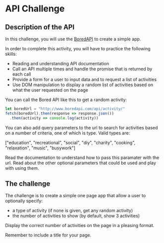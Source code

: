 # API Challenge

## Description of the API
In this challenge, you will use the [BoredAPI](https://www.boredapi.com/documentation) to create a simple app.

In order to complete this activity, you will have to practice the following skills:
- Reading and understanding API documentation
- Call an API multiple times and handle the promise that is returned by each call
- Provide a form for a user to input data and to request a list of activities
- Use DOM manipulation to display a random list of activities based on what the user requested on the page

You can call the Bored API like this to get a random activity:

```javascript
let boredUrl = "http://www.boredapi.com/api/activity/"
fetch(boredUrl).then(response => response.json())
  .then(activity => console.log(activity))
```

You can also add query parameters to the url to search for activities based on a number of criteria, one of which is type. Valid types are:

["education", "recreational", "social", "diy", "charity", "cooking", "relaxation", "music", "busywork"]

Read the documentation to understand how to pass this paramater with the url. Read about the other optional parameters that could be used and play with using them.

## The challenge
The challenge is to create a simple one page app that allow a user to optionally specify:
- a type of activity (if none is given, get any random activity)
- the number of activities to show (by default, show 3 activities)

Display the correct number of activities on the page in a pleasing format. 

Remember to include a title for your page.